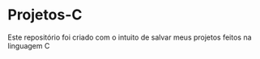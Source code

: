 # Projetos-C
Este repositório foi criado com o intuito de salvar meus projetos feitos na linguagem C

